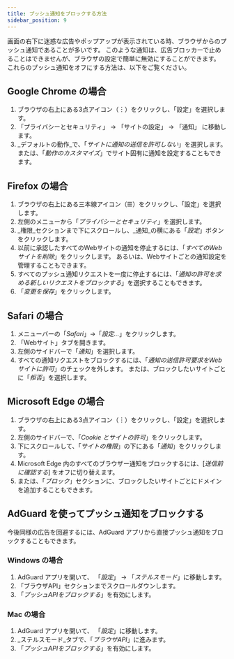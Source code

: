 ```yaml
---
title: プッシュ通知をブロックする方法
sidebar_position: 9
---
```


画面の右下に迷惑な広告やポップアップが表示されている時、ブラウザからのプッシュ通知であることが多いです。 このような通知は、広告ブロッカーで止めることはできませんが、ブラウザの設定で簡単に無効にすることができます。 これらのプッシュ通知をオフにする方法は、以下をご覧ください。

## Google Chrome の場合

1. ブラウザの右上にある3点アイコン（︙）をクリックし、「設定」を選択します。
2. 「プライバシーとセキュリティ」 → 「サイトの設定」 → 「通知」 に移動します。
3. _デフォルトの動作_で、「_サイトに通知の送信を許可しない_」を選択します。 または、「_動作のカスタマイズ_」でサイト固有に通知を設定することもできます。

## Firefox の場合

1. ブラウザの右上にある三本線アイコン（☰）をクリックし、「設定」を選択します。
2. 左側のメニューから「_プライバシーとセキュリティ_」を選択します。
3. _権限_セクションまで下にスクロールし、_通知_の横にある「_設定_」ボタンをクリックします。
4. 以前に承認したすべてのWebサイトの通知を停止するには、「_すべてのWebサイトを削除_」をクリックします。 あるいは、Webサイトごとの通知設定を管理することもできます。
5. すべてのプッシュ通知リクエストを一度に停止するには、「_通知の許可を求める新しいリクエストをブロックする_」を選択することもできます。
6. 「_変更を保存_」をクリックします。

## Safari の場合

1. メニューバーの「_Safari_」→「_設定…_」をクリックします。
2. 「Webサイト」タブを開きます。
3. 左側のサイドバーで「_通知_」を選択します。
4. すべての通知リクエストをブロックするには、「_通知の送信許可要求をWebサイトに許可_」のチェックを外します。 または、ブロックしたいサイトごとに「_拒否_」を選択します。

## Microsoft Edge の場合

1. ブラウザの右上にある3点アイコン（︙）をクリックし、「設定」を選択します。
2. 左側のサイドバーで、「_Cookie とサイトの許可_」をクリックします。
3. 下にスクロールして、「_サイトの権限_」の下にある「_通知_」をクリックします。
4. Microsoft Edge 内のすべてのブラウザー通知をブロックするには、[_送信前に確認する_] をオフに切り替えます。
5. または、「_ブロック_」セクションに、ブロックしたいサイトごとにドメインを追加することもできます。

## AdGuard を使ってプッシュ通知をブロックする

今後同様の広告を回避するには、AdGuard アプリから直接プッシュ通知をブロックすることもできます。

### Windows の場合

1. AdGuard アプリを開いて、 「_設定_」 → 「_ステルスモード_」に移動します。
2. 「ブラウザAPI」セクションまでスクロールダウンします。
3. 「_プッシュAPIをブロックする_」を有効にします。

### Mac の場合

1. AdGuard アプリを開いて、 「_設定_」に移動します。
2. _ステルスモード_タブで、「_ブラウザAPI_」に進みます。
3. 「_プッシュAPIをブロックする_」を有効にします。
